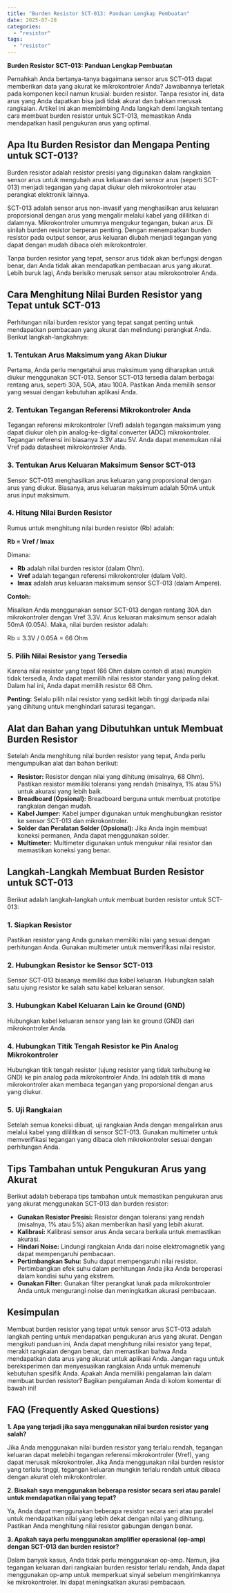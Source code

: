 ```yaml
---
title: "Burden Resistor SCT-013: Panduan Lengkap Pembuatan"
date: 2025-07-28
categories: 
  - "resistor"
tags: 
  - "resistor"
---
```


**Burden Resistor SCT-013: Panduan Lengkap Pembuatan**

Pernahkah Anda bertanya-tanya bagaimana sensor arus SCT-013 dapat memberikan data yang akurat ke mikrokontroler Anda? Jawabannya terletak pada komponen kecil namun krusial: burden resistor. Tanpa resistor ini, data arus yang Anda dapatkan bisa jadi tidak akurat dan bahkan merusak rangkaian. Artikel ini akan membimbing Anda langkah demi langkah tentang cara membuat burden resistor untuk SCT-013, memastikan Anda mendapatkan hasil pengukuran arus yang optimal.

## Apa Itu Burden Resistor dan Mengapa Penting untuk SCT-013?

Burden resistor adalah resistor presisi yang digunakan dalam rangkaian sensor arus untuk mengubah arus keluaran dari sensor arus (seperti SCT-013) menjadi tegangan yang dapat diukur oleh mikrokontroler atau perangkat elektronik lainnya.

SCT-013 adalah sensor arus non-invasif yang menghasilkan arus keluaran proporsional dengan arus yang mengalir melalui kabel yang dililitkan di dalamnya. Mikrokontroler umumnya mengukur tegangan, bukan arus. Di sinilah burden resistor berperan penting. Dengan menempatkan burden resistor pada output sensor, arus keluaran diubah menjadi tegangan yang dapat dengan mudah dibaca oleh mikrokontroler.

Tanpa burden resistor yang tepat, sensor arus tidak akan berfungsi dengan benar, dan Anda tidak akan mendapatkan pembacaan arus yang akurat. Lebih buruk lagi, Anda berisiko merusak sensor atau mikrokontroler Anda.

## Cara Menghitung Nilai Burden Resistor yang Tepat untuk SCT-013

Perhitungan nilai burden resistor yang tepat sangat penting untuk mendapatkan pembacaan yang akurat dan melindungi perangkat Anda. Berikut langkah-langkahnya:

### 1\. Tentukan Arus Maksimum yang Akan Diukur

Pertama, Anda perlu mengetahui arus maksimum yang diharapkan untuk diukur menggunakan SCT-013. Sensor SCT-013 tersedia dalam berbagai rentang arus, seperti 30A, 50A, atau 100A. Pastikan Anda memilih sensor yang sesuai dengan kebutuhan aplikasi Anda.

### 2\. Tentukan Tegangan Referensi Mikrokontroler Anda

Tegangan referensi mikrokontroler (Vref) adalah tegangan maksimum yang dapat diukur oleh pin analog-ke-digital converter (ADC) mikrokontroler. Tegangan referensi ini biasanya 3.3V atau 5V. Anda dapat menemukan nilai Vref pada datasheet mikrokontroler Anda.

### 3\. Tentukan Arus Keluaran Maksimum Sensor SCT-013

Sensor SCT-013 menghasilkan arus keluaran yang proporsional dengan arus yang diukur. Biasanya, arus keluaran maksimum adalah 50mA untuk arus input maksimum.

### 4\. Hitung Nilai Burden Resistor

Rumus untuk menghitung nilai burden resistor (Rb) adalah:

**Rb = Vref / Imax**

Dimana:

- **Rb** adalah nilai burden resistor (dalam Ohm).
- **Vref** adalah tegangan referensi mikrokontroler (dalam Volt).
- **Imax** adalah arus keluaran maksimum sensor SCT-013 (dalam Ampere).

**Contoh:**

Misalkan Anda menggunakan sensor SCT-013 dengan rentang 30A dan mikrokontroler dengan Vref 3.3V. Arus keluaran maksimum sensor adalah 50mA (0.05A). Maka, nilai burden resistor adalah:

Rb = 3.3V / 0.05A = 66 Ohm

### 5\. Pilih Nilai Resistor yang Tersedia

Karena nilai resistor yang tepat (66 Ohm dalam contoh di atas) mungkin tidak tersedia, Anda dapat memilih nilai resistor standar yang paling dekat. Dalam hal ini, Anda dapat memilih resistor 68 Ohm.

**Penting:** Selalu pilih nilai resistor yang sedikit lebih tinggi daripada nilai yang dihitung untuk menghindari saturasi tegangan.

## Alat dan Bahan yang Dibutuhkan untuk Membuat Burden Resistor

Setelah Anda menghitung nilai burden resistor yang tepat, Anda perlu mengumpulkan alat dan bahan berikut:

- **Resistor:** Resistor dengan nilai yang dihitung (misalnya, 68 Ohm). Pastikan resistor memiliki toleransi yang rendah (misalnya, 1% atau 5%) untuk akurasi yang lebih baik.
- **Breadboard (Opsional):** Breadboard berguna untuk membuat prototipe rangkaian dengan mudah.
- **Kabel Jumper:** Kabel jumper digunakan untuk menghubungkan resistor ke sensor SCT-013 dan mikrokontroler.
- **Solder dan Peralatan Solder (Opsional):** Jika Anda ingin membuat koneksi permanen, Anda dapat menggunakan solder.
- **Multimeter:** Multimeter digunakan untuk mengukur nilai resistor dan memastikan koneksi yang benar.

## Langkah-Langkah Membuat Burden Resistor untuk SCT-013

Berikut adalah langkah-langkah untuk membuat burden resistor untuk SCT-013:

### 1\. Siapkan Resistor

Pastikan resistor yang Anda gunakan memiliki nilai yang sesuai dengan perhitungan Anda. Gunakan multimeter untuk memverifikasi nilai resistor.

### 2\. Hubungkan Resistor ke Sensor SCT-013

Sensor SCT-013 biasanya memiliki dua kabel keluaran. Hubungkan salah satu ujung resistor ke salah satu kabel keluaran sensor.

### 3\. Hubungkan Kabel Keluaran Lain ke Ground (GND)

Hubungkan kabel keluaran sensor yang lain ke ground (GND) dari mikrokontroler Anda.

### 4\. Hubungkan Titik Tengah Resistor ke Pin Analog Mikrokontroler

Hubungkan titik tengah resistor (ujung resistor yang tidak terhubung ke GND) ke pin analog pada mikrokontroler Anda. Ini adalah titik di mana mikrokontroler akan membaca tegangan yang proporsional dengan arus yang diukur.

### 5\. Uji Rangkaian

Setelah semua koneksi dibuat, uji rangkaian Anda dengan mengalirkan arus melalui kabel yang dililitkan di sensor SCT-013. Gunakan multimeter untuk memverifikasi tegangan yang dibaca oleh mikrokontroler sesuai dengan perhitungan Anda.

## Tips Tambahan untuk Pengukuran Arus yang Akurat

Berikut adalah beberapa tips tambahan untuk memastikan pengukuran arus yang akurat menggunakan SCT-013 dan burden resistor:

- **Gunakan Resistor Presisi:** Resistor dengan toleransi yang rendah (misalnya, 1% atau 5%) akan memberikan hasil yang lebih akurat.
- **Kalibrasi:** Kalibrasi sensor arus Anda secara berkala untuk memastikan akurasi.
- **Hindari Noise:** Lindungi rangkaian Anda dari noise elektromagnetik yang dapat mempengaruhi pembacaan.
- **Pertimbangkan Suhu:** Suhu dapat mempengaruhi nilai resistor. Pertimbangkan efek suhu dalam perhitungan Anda jika Anda beroperasi dalam kondisi suhu yang ekstrem.
- **Gunakan Filter:** Gunakan filter perangkat lunak pada mikrokontroler Anda untuk mengurangi noise dan meningkatkan akurasi pembacaan.

## Kesimpulan

Membuat burden resistor yang tepat untuk sensor arus SCT-013 adalah langkah penting untuk mendapatkan pengukuran arus yang akurat. Dengan mengikuti panduan ini, Anda dapat menghitung nilai resistor yang tepat, merakit rangkaian dengan benar, dan memastikan bahwa Anda mendapatkan data arus yang akurat untuk aplikasi Anda. Jangan ragu untuk bereksperimen dan menyesuaikan rangkaian Anda untuk memenuhi kebutuhan spesifik Anda. Apakah Anda memiliki pengalaman lain dalam membuat burden resistor? Bagikan pengalaman Anda di kolom komentar di bawah ini!

## FAQ (Frequently Asked Questions)

**1\. Apa yang terjadi jika saya menggunakan nilai burden resistor yang salah?**

Jika Anda menggunakan nilai burden resistor yang terlalu rendah, tegangan keluaran dapat melebihi tegangan referensi mikrokontroler (Vref), yang dapat merusak mikrokontroler. Jika Anda menggunakan nilai burden resistor yang terlalu tinggi, tegangan keluaran mungkin terlalu rendah untuk dibaca dengan akurat oleh mikrokontroler.

**2\. Bisakah saya menggunakan beberapa resistor secara seri atau paralel untuk mendapatkan nilai yang tepat?**

Ya, Anda dapat menggunakan beberapa resistor secara seri atau paralel untuk mendapatkan nilai yang lebih dekat dengan nilai yang dihitung. Pastikan Anda menghitung nilai resistor gabungan dengan benar.

**3\. Apakah saya perlu menggunakan amplifier operasional (op-amp) dengan SCT-013 dan burden resistor?**

Dalam banyak kasus, Anda tidak perlu menggunakan op-amp. Namun, jika tegangan keluaran dari rangkaian burden resistor terlalu rendah, Anda dapat menggunakan op-amp untuk memperkuat sinyal sebelum mengirimkannya ke mikrokontroler. Ini dapat meningkatkan akurasi pembacaan.
